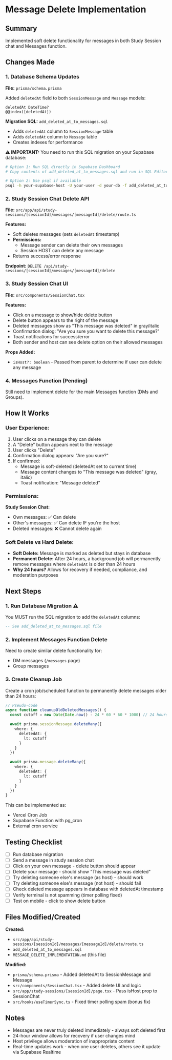 # Message Delete Implementation

## Summary
Implemented soft delete functionality for messages in both Study Session chat and Messages function.

## Changes Made

### 1. Database Schema Updates
**File:** `prisma/schema.prisma`

Added `deletedAt` field to both `SessionMessage` and `Message` models:
```prisma
deletedAt DateTime?
@@index([deletedAt])
```

**Migration SQL:** `add_deleted_at_to_messages.sql`
- Adds `deletedAt` column to `SessionMessage` table
- Adds `deletedAt` column to `Message` table
- Creates indexes for performance

**⚠️ IMPORTANT:** You need to run this SQL migration on your Supabase database:
```bash
# Option 1: Run SQL directly in Supabase Dashboard
# Copy contents of add_deleted_at_to_messages.sql and run in SQL Editor

# Option 2: Use psql if available
psql -h your-supabase-host -U your-user -d your-db -f add_deleted_at_to_messages.sql
```

### 2. Study Session Chat Delete API
**File:** `src/app/api/study-sessions/[sessionId]/messages/[messageId]/delete/route.ts`

**Features:**
- Soft deletes messages (sets `deletedAt` timestamp)
- **Permissions:**
  - Message sender can delete their own messages
  - Session HOST can delete any message
- Returns success/error response

**Endpoint:** `DELETE /api/study-sessions/[sessionId]/messages/[messageId]/delete`

### 3. Study Session Chat UI
**File:** `src/components/SessionChat.tsx`

**Features:**
- Click on a message to show/hide delete button
- Delete button appears to the right of the message
- Deleted messages show as "This message was deleted" in gray/italic
- Confirmation dialog: "Are you sure you want to delete this message?"
- Toast notifications for success/error
- Both sender and host can see delete option on their allowed messages

**Props Added:**
- `isHost?: boolean` - Passed from parent to determine if user can delete any message

### 4. Messages Function (Pending)
Still need to implement delete for the main Messages function (DMs and Groups).

## How It Works

### User Experience:
1. User clicks on a message they can delete
2. A "Delete" button appears next to the message
3. User clicks "Delete"
4. Confirmation dialog appears: "Are you sure?"
5. If confirmed:
   - Message is soft-deleted (deletedAt set to current time)
   - Message content changes to "This message was deleted" (gray, italic)
   - Toast notification: "Message deleted"

### Permissions:
**Study Session Chat:**
- Own messages: ✅ Can delete
- Other's messages: ✅ Can delete IF you're the host
- Deleted messages: ❌ Cannot delete again

### Soft Delete vs Hard Delete:
- **Soft Delete:** Message is marked as deleted but stays in database
- **Permanent Delete:** After 24 hours, a background job will permanently remove messages where `deletedAt` is older than 24 hours
- **Why 24 hours?** Allows for recovery if needed, compliance, and moderation purposes

## Next Steps

### 1. Run Database Migration ⚠️
You MUST run the SQL migration to add the `deletedAt` columns:
```sql
-- See add_deleted_at_to_messages.sql file
```

### 2. Implement Messages Function Delete
Need to create similar delete functionality for:
- DM messages (`/messages` page)
- Group messages

### 3. Create Cleanup Job
Create a cron job/scheduled function to permanently delete messages older than 24 hours:
```typescript
// Pseudo-code
async function cleanupOldDeletedMessages() {
  const cutoff = new Date(Date.now() - 24 * 60 * 60 * 1000) // 24 hours ago

  await prisma.sessionMessage.deleteMany({
    where: {
      deletedAt: {
        lt: cutoff
      }
    }
  })

  await prisma.message.deleteMany({
    where: {
      deletedAt: {
        lt: cutoff
      }
    }
  })
}
```

This can be implemented as:
- Vercel Cron Job
- Supabase Function with pg_cron
- External cron service

## Testing Checklist

- [ ] Run database migration
- [ ] Send a message in study session chat
- [ ] Click on your own message - delete button should appear
- [ ] Delete your message - should show "This message was deleted"
- [ ] Try deleting someone else's message (as host) - should work
- [ ] Try deleting someone else's message (not host) - should fail
- [ ] Check deleted message appears in database with deletedAt timestamp
- [ ] Verify terminal is not spamming (timer polling fixed)
- [ ] Test on mobile - click to show delete button

## Files Modified/Created

**Created:**
- `src/app/api/study-sessions/[sessionId]/messages/[messageId]/delete/route.ts`
- `add_deleted_at_to_messages.sql`
- `MESSAGE_DELETE_IMPLEMENTATION.md` (this file)

**Modified:**
- `prisma/schema.prisma` - Added deletedAt to SessionMessage and Message
- `src/components/SessionChat.tsx` - Added delete UI and logic
- `src/app/study-sessions/[sessionId]/page.tsx` - Pass isHost prop to SessionChat
- `src/hooks/useTimerSync.ts` - Fixed timer polling spam (bonus fix)

## Notes

- Messages are never truly deleted immediately - always soft deleted first
- 24-hour window allows for recovery if user changes mind
- Host privilege allows moderation of inappropriate content
- Real-time updates work - when one user deletes, others see it update via Supabase Realtime
